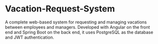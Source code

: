# Vacation-Request-System
A complete web-based system for requesting and managing vacations between employees and managers. Developed with Angular on the front end and Spring Boot on the back end, it uses PostgreSQL as the database and JWT authentication.
